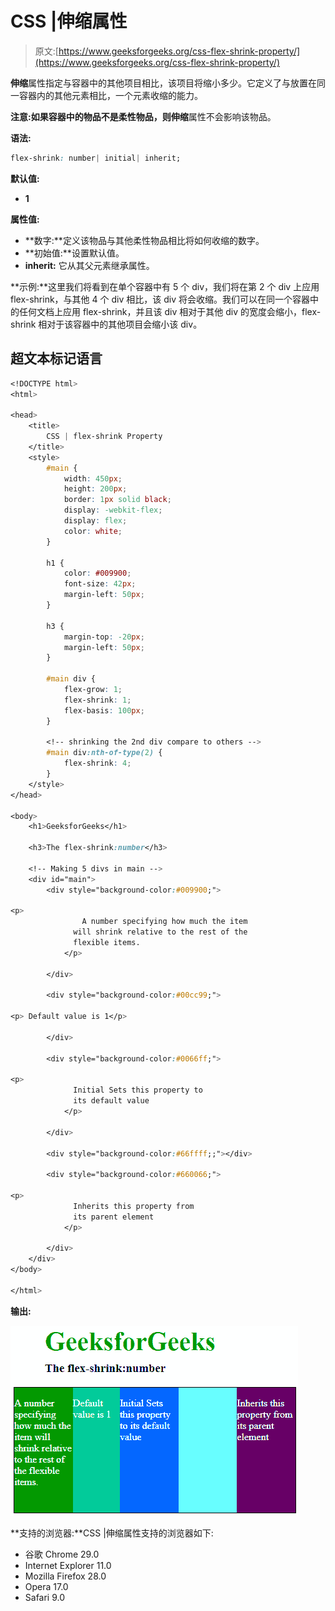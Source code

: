 # CSS |伸缩属性

> 原文:[https://www.geeksforgeeks.org/css-flex-shrink-property/](https://www.geeksforgeeks.org/css-flex-shrink-property/)

**伸缩**属性指定与容器中的其他项目相比，该项目将缩小多少。它定义了与放置在同一容器内的其他元素相比，一个元素收缩的能力。

**注意:**如果容器中的物品不是柔性物品，则**伸缩**属性不会影响该物品。

**语法:**

```css
flex-shrink: number| initial| inherit;
```

**默认值:**

*   **1**

**属性值:**

*   **数字:**定义该物品与其他柔性物品相比将如何收缩的数字。
*   **初始值:**设置默认值。
*   **inherit:** 它从其父元素继承属性。

**示例:**这里我们将看到在单个容器中有 5 个 div，我们将在第 2 个 div 上应用 flex-shrink，与其他 4 个 div 相比，该 div 将会收缩。我们可以在同一个容器中的任何文档上应用 flex-shrink，并且该 div 相对于其他 div 的宽度会缩小，flex-shrink 相对于该容器中的其他项目会缩小该 div。

## 超文本标记语言

```css
<!DOCTYPE html>
<html>

<head>
    <title>
        CSS | flex-shrink Property
    </title>
    <style>
        #main {
            width: 450px;
            height: 200px;
            border: 1px solid black;
            display: -webkit-flex;
            display: flex;
            color: white;
        }

        h1 {
            color: #009900;
            font-size: 42px;
            margin-left: 50px;
        }

        h3 {
            margin-top: -20px;
            margin-left: 50px;
        }

        #main div {
            flex-grow: 1;
            flex-shrink: 1;
            flex-basis: 100px;
        }

        <!-- shrinking the 2nd div compare to others -->
        #main div:nth-of-type(2) {
            flex-shrink: 4;
        }
    </style>
</head>

<body>
    <h1>GeeksforGeeks</h1>

    <h3>The flex-shrink:number</h3>

    <!-- Making 5 divs in main -->
    <div id="main">
        <div style="background-color:#009900;">

<p>
                A number specifying how much the item
              will shrink relative to the rest of the
              flexible items.
            </p>

        </div>

        <div style="background-color:#00cc99;">

<p> Default value is 1</p>

        </div>

        <div style="background-color:#0066ff;">

<p>
              Initial Sets this property to
              its default value
            </p>

        </div>

        <div style="background-color:#66ffff;;"></div>

        <div style="background-color:#660066;">

<p>
              Inherits this property from
              its parent element
            </p>

        </div>
    </div>
</body>

</html>            
```

**输出:**

![](img/35d6e1ebe8aa522f7be81d9723efc8d6.png)

**支持的浏览器:**CSS |伸缩属性支持的浏览器如下:

*   谷歌 Chrome 29.0
*   Internet Explorer 11.0
*   Mozilla Firefox 28.0
*   Opera 17.0
*   Safari 9.0